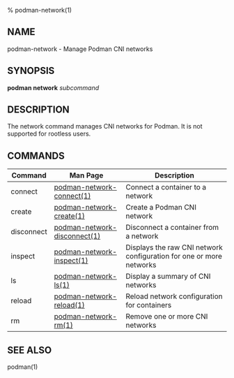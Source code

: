 % podman-network(1)

## NAME
podman\-network - Manage Podman CNI networks

## SYNOPSIS
**podman network** *subcommand*

## DESCRIPTION
The network command manages CNI networks for Podman. It is not supported for rootless users.

## COMMANDS

| Command    | Man Page                                                       | Description                                                         |
| ---------- | -------------------------------------------------------------- | ------------------------------------------------------------------- |
| connect    | [podman-network-connect(1)](podman-network-connect.1.md)       | Connect a container to a network                                    |
| create     | [podman-network-create(1)](podman-network-create.1.md)         | Create a Podman CNI network                                         |
| disconnect | [podman-network-disconnect(1)](podman-network-disconnect.1.md) | Disconnect a container from a network                               |
| inspect    | [podman-network-inspect(1)](podman-network-inspect.1.md)       | Displays the raw CNI network configuration for one or more networks |
| ls         | [podman-network-ls(1)](podman-network-ls.1.md)                 | Display a summary of CNI networks                                   |
| reload     | [podman-network-reload(1)](podman-network-reload.1.md)         | Reload network configuration for containers                         |
| rm         | [podman-network-rm(1)](podman-network-rm.1.md)                 | Remove one or more CNI networks                                     |

## SEE ALSO
podman(1)
